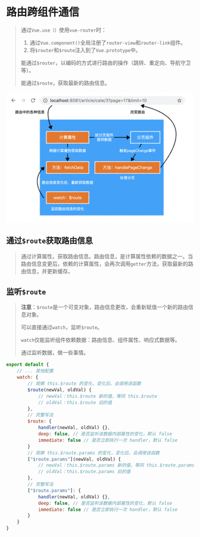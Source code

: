 # 路由跨组件通信

> 通过`Vue.use（）`使用`vue-router`时：
>
> 1. 通过`Vue.component()`全局注册了`router-view`和`router-link`组件。
> 2. 将`$router`和`$route`注入到了`Vue.prototype`中。
>
> 能通过`$router`，以编码的方式进行路由的操作（跳转、重定向、导航守卫等）。
>
> 能通过`$route`，获取最新的路由信息。

![vue-router-info](./assets/images/vue-router-info.png)



## 通过`$route`获取路由信息

> 通过计算属性，获取路由信息。路由信息，是计算属性依赖的数据之一。当路由信息变更后，依赖的计算属性，会再次调用`getter`方法，获取最新的路由信息，并更新缓存。





## 监听`$route`

> **注意**：`$route`是一个可变对象，路由信息更改，会重新赋值一个新的路由信息对象。
>
> 可以直接通过`watch`，监听`$route`。
>
> `watch`仅能监听组件依赖数据：路由信息、组件属性、响应式数据等。
>
> 通过监听数据，做一些事情。

```js
export default {
    // ... 其他配置
    watch: {
        // 观察 this.$route 的变化，变化后，会调用该函数
        $route(newVal, oldVal) {
            // newVal：this.$route 新的值，等同 this.$route
            // oldVal：this.$route 旧的值
        },
        // 完整写法
        $route: {
            handler(newVal, oldVal) {},
            deep: false, // 是否监听该数据内部属性的变化，默认 false
            immediate: false // 是否立即执行一次 handler，默认 false
        }
        // 观察 this.$route.params 的变化，变化后，会调用该函数
        ["$route.params"](newVal, oldVal) {
            // newVal：this.$route.params 新的值，等同 this.$route.params
            // oldVal：this.$route.params 旧的值
        },
        // 完整写法
        ["$route.params"]: {
            handler(newVal, oldVal) {},
            deep: false, // 是否监听该数据内部属性的变化，默认 false
            immediate: false // 是否立即执行一次 handler，默认 false
        }
    }
}

```

































